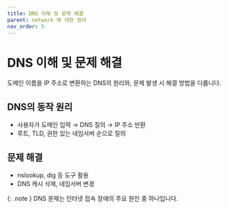 ```yaml
---
title: DNS 이해 및 문제 해결
parent: network 에 대한 정리
nav_order: 5
---
```


# DNS 이해 및 문제 해결

도메인 이름을 IP 주소로 변환하는 DNS의 원리와, 문제 발생 시 해결 방법을 다룹니다.

## DNS의 동작 원리
- 사용자가 도메인 입력 → DNS 질의 → IP 주소 반환
- 루트, TLD, 권한 있는 네임서버 순으로 질의

## 문제 해결
- nslookup, dig 등 도구 활용
- DNS 캐시 삭제, 네임서버 변경

{: .note }
DNS 문제는 인터넷 접속 장애의 주요 원인 중 하나입니다.
